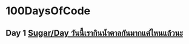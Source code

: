# 100DaysOfCode
## Day 1 [Sugar/Day วันนี้เรากินน้ำตาลกันมากแค่ไหนแล้วนะ](https://github.com/zirinya/sugar-day)
